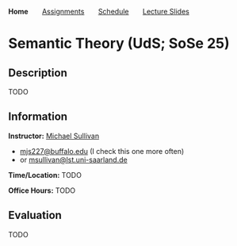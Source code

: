 **Home**&emsp;&emsp;[Assignments](https://mjs227.github.io/courses/semantic-theory-25/assignments/)&emsp;&emsp;[Schedule](https://mjs227.github.io/courses/semantic-theory-25/schedule/)&emsp;&emsp;[Lecture Slides](https://mjs227.github.io/courses/semantic-theory-25/lecture-slides/)
# Semantic Theory (UdS; SoSe 25)

## Description

TODO

## Information

**Instructor:** [Michael Sullivan](https://www.acsu.buffalo.edu/~mjs227/)
- mjs227@buffalo.edu (I check this one more often)
- or msullivan@lst.uni-saarland.de

**Time/Location:** TODO

**Office Hours:** TODO

## Evaluation

TODO
